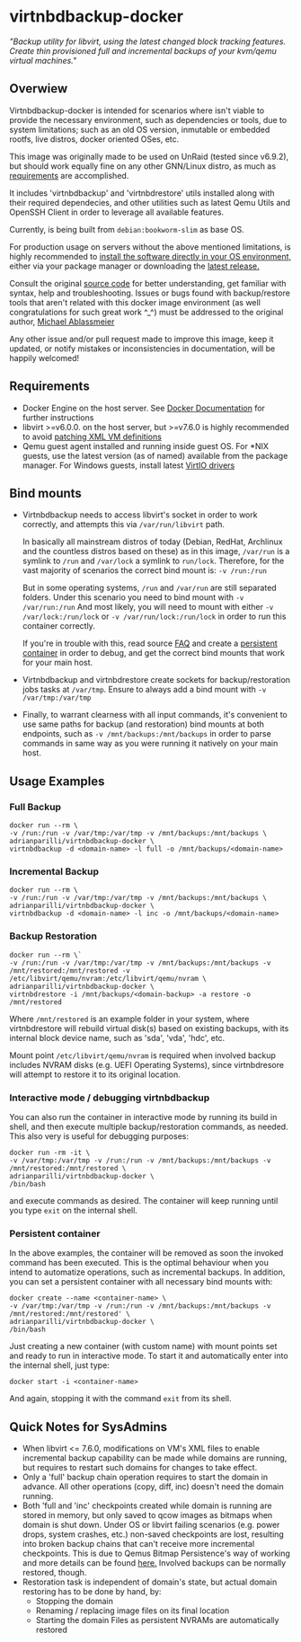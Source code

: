 # virtnbdbackup-docker

*"Backup utility for libvirt, using the latest changed block tracking features. Create thin provisioned full and incremental backups of your kvm/qemu virtual machines."*

## Overwiew
Virtnbdbackup-docker is intended for scenarios where isn't viable to provide the necessary environment, such as dependencies or tools, due to system limitations; such as an old OS version, inmutable or embedded rootfs, live distros, docker oriented OSes, etc.

This image was originally made to be used on UnRaid (tested since v6.9.2), but should work equally fine on any other GNN/Linux distro, as much as [requirements](#requirements) are accomplished.

It includes 'virtnbdbackup' and 'virtnbdrestore' utils installed along with their required dependecies, and other utilities such as latest Qemu Utils and OpenSSH Client in order to leverage all available features.

Currently, is being built from `debian:bookworm-slim` as base OS.

For production usage on servers without the above mentioned limitations, is highly recommended to [install the software directly in your OS environment,](https://github.com/abbbi/virtnbdbackup#installation) either via your package manager or downloading the [latest release.](https://github.com/abbbi/virtnbdbackup/releases)

Consult the original [source code](https://github.com/abbbi/virtnbdbackup) for better understanding, get familiar with syntax, help and troubleshooting. Issues or bugs found with backup/restore tools that aren't related with this docker image environment (as well congratulations for such great work ^_^) must be addressed to the original author, [Michael Ablassmeier](https://github.com/abbbi)

Any other issue and/or pull request made to improve this image, keep it updated, or notify  mistakes or inconsistencies in documentation, will be happily welcomed!

## Requirements
- Docker Engine on the host server. See [Docker Documentation](https://docs.docker.com/get-docker/) for further instructions
- libvirt >=v6.0.0. on the host server, but >=v7.6.0 is highly recommended to avoid [patching XML VM definitions](https://github.com/abbbi/virtnbdbackup#libvirt-versions--760-debian-bullseye-ubuntu-20x)
- Qemu guest agent installed and running inside guest OS. For *NIX guests, use the latest version (as of named) available from the package manager. For Windows guests, install latest [VirtIO drivers](https://fedorapeople.org/groups/virt/virtio-win/direct-downloads/archive-virtio/)

## Bind mounts

- Virtnbdbackup needs to access libvirt's socket in order to work correctly, and attempts this via `/var/run/libvirt` path.

  In basically all mainstream distros of today (Debian, RedHat, Archlinux and the countless distros based on these) as in this image, `/var/run` is a symlink to `/run` and `/var/lock` a symlink to `run/lock`.
  Therefore, for the vast majority of scenarios the correct bind mount is: `-v /run:/run`

  But in some operating systems, `/run` and `/var/run` are still separated folders. Under this scenario you need to bind mount with `-v /var/run:/run`
  And most likely, you will need to mount with either `-v /var/lock:/run/lock` or `-v /var/run/lock:/run/lock` in order to run this container correctly.

  If you're in trouble with this, read source [FAQ](https://github.com/abbbi/virtnbdbackup#faq) and create a [persistent container](#persistent-container) in order to debug, and get the correct bind mounts that work for your main host.

- Virtnbdbackup and virtnbdrestore create sockets for backup/restoration jobs tasks at `/var/tmp`. Ensure to always add a bind mount with `-v /var/tmp:/var/tmp`

- Finally, to warrant clearness with all input commands, it's convenient to use same paths for backup (and restoration) bind mounts at both endpoints, such as `-v /mnt/backups:/mnt/backups` in order to parse commands in same way as you were running it natively on your main host.

## Usage Examples

### Full Backup

```
docker run --rm \
-v /run:/run -v /var/tmp:/var/tmp -v /mnt/backups:/mnt/backups \
adrianparilli/virtnbdbackup-docker \
virtnbdbackup -d <domain-name> -l full -o /mnt/backups/<domain-name>
```
### Incremental Backup

```
docker run --rm \
-v /run:/run -v /var/tmp:/var/tmp -v /mnt/backups:/mnt/backups \
adrianparilli/virtnbdbackup-docker \
virtnbdbackup -d <domain-name> -l inc -o /mnt/backups/<domain-name>
```

### Backup Restoration

```
docker run --rm \`
-v /run:/run -v /var/tmp:/var/tmp -v /mnt/backups:/mnt/backups -v /mnt/restored:/mnt/restored -v /etc/libvirt/qemu/nvram:/etc/libvirt/qemu/nvram \
adrianparilli/virtnbdbackup-docker \
virtnbdrestore -i /mnt/backups/<domain-backup> -a restore -o /mnt/restored
```

Where `/mnt/restored` is an example folder in your system, where virtnbdrestore will rebuild virtual disk(s) based on existing backups, with its internal block device name, such as 'sda', 'vda', 'hdc', etc.

Mount point `/etc/libvirt/qemu/nvram` is required when involved backup includes NVRAM disks (e.g. UEFI Operating Systems), since virtnbdresore will attempt to restore it to its original location.

### Interactive mode / debugging virtnbdbackup

You can also run the container in interactive mode by running its build in shell, and then execute multiple backup/restoration commands, as needed. This also very is useful for debugging purposes:

```
docker run -rm -it \
-v /var/tmp:/var/tmp -v /run:/run -v /mnt/backups:/mnt/backups -v /mnt/restored:/mnt/restored \
adrianparilli/virtnbdbackup-docker \
/bin/bash
```

and execute commands as desired. The container will keep running until you type `exit` on the internal shell.

### Persistent container
In the above examples, the container will be removed as soon the invoked command has been executed. This is the optimal behaviour when you intend to automatize operations,  such as incremental backups. In addition, you can set a persistent container with all necessary bind mounts with:

```
docker create --name <container-name> \
-v /var/tmp:/var/tmp -v /run:/run -v /mnt/backups:/mnt/backups -v /mnt/restored:/mnt/restored' \
adrianparilli/virtnbdbackup-docker \
/bin/bash
```

Just creating a new container (with custom name) with mount points set and ready to run in interactive mode. To start it and automatically enter into the internal shell, just type:

```
docker start -i <container-name>
```

And again, stopping it with the command `exit` from its shell.

## Quick Notes for SysAdmins

- When libvirt <= 7.6.0, modifications on VM's XML files to enable incremental backup capability can be made while domains are running, but requires to restart such domains for changes to take effect.
- Only a 'full' backup chain operation requires to start the domain in advance. All other operations (copy, diff, inc) doesn't need the domain running.
- Both 'full and 'inc' checkpoints created while domain is running are stored in memory, but only saved to qcow images as bitmaps when domain is shut down. Under OS or libvirt failing scenarios (e.g. power drops, system crashes, etc.) non-saved checkpoints are lost, resulting into broken backup chains that can't receive more incremental checkpoints. This is due to Qemus Bitmap Persistence's way of working and more details can be found [here.](https://qemu-project.gitlab.io/qemu/interop/bitmaps.html#id17) Involved backups can be normally restored, though.
- Restoration task is independent of domain's state, but actual domain restoring has to be done by hand, by:
  - Stopping the domain
  - Renaming / replacing image files on its final location
  - Starting the domain
  Files as persistent NVRAMs are automatically restored
